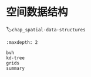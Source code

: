 # 空间数据结构
:label:`chap_spatial-data-structures`

````toc
:maxdepth: 2

bvh
kd-tree
grids
summary
````